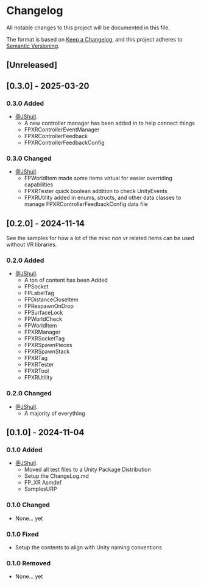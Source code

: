 # Changelog

All notable changes to this project will be documented in this file.

The format is based on [Keep a Changelog](https://keepachangelog.com/en/1.0.0/),
and this project adheres to [Semantic Versioning](https://semver.org/spec/v2.0.0.html).

## [Unreleased]

## [0.3.0] - 2025-03-20

### 0.3.0 Added

- [@JShull](https://github.com/jshull).
  - A new controller manager has been added in to help connect things
  - FPXRControllerEventManager
  - FPXRControllerFeedback
  - FPXRControllerFeedbackConfig

### 0.3.0 Changed

- [@JShull](https://github.com/jshull).
  - FPWorldItem made some items virtual for easier overriding capabilities
  - FPXRTester quick boolean addition to check UnityEvents
  - FPXRUtility added in enums, structs, and other data classes to manage FPXRControllerFeedbackConfig data file

## [0.2.0] - 2024-11-14

See the samples for how a lot of the misc non vr related items can be used without VR libraries.

### 0.2.0 Added

- [@JShull](https://github.com/jshull).
  - A ton of content has been Added
  - FPSocket
  - FPLabelTag
  - FPDistanceCloseItem
  - FPRespawnOnDrop
  - FPSurfaceLock
  - FPWorldCheck
  - FPWorldItem
  - FPXRManager
  - FPXRSocketTag
  - FPXRSpawnPieces
  - FPXRSpawnStack
  - FPXRTag
  - FPXRTester
  - FPXRTool
  - FPXRUtility

### 0.2.0 Changed

- [@JShull](https://github.com/jshull).
  - A majority of everything

## [0.1.0] - 2024-11-04

### 0.1.0 Added

- [@JShull](https://github.com/jshull).
  - Moved all test files to a Unity Package Distribution
  - Setup the ChangeLog.md
  - FP_XR Asmdef
  - SamplesURP

### 0.1.0 Changed

- None... yet

### 0.1.0 Fixed

- Setup the contents to align with Unity naming conventions

### 0.1.0 Removed

- None... yet
